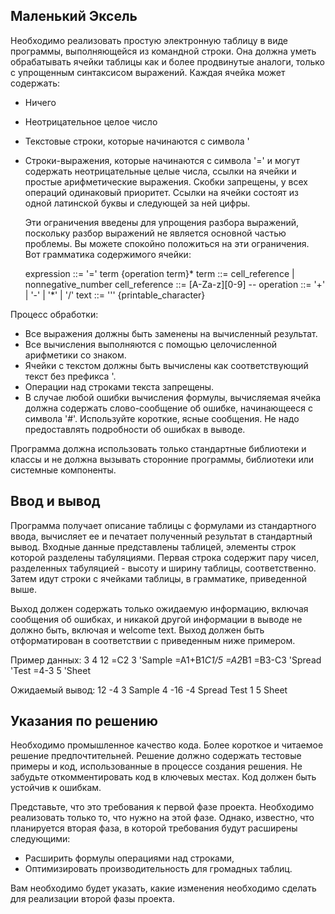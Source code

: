 Маленький Эксель
----------------

Необходимо реализовать простую электронную таблицу в виде программы, выполняющейся
из командной строки. Она должна уметь обрабатывать ячейки таблицы как и более
продвинутые аналоги, только с упрощенным синтаксисом выражений. Каждая ячейка
может содержать:
 - Ничего
 - Неотрицательное целое число
 - Текстовые строки, которые начинаются с символа '
 - Строки-выражения, которые начинаются с символа '=' и могут содержать
   неотрицательные целые числа, ссылки на ячейки и простые арифметические
   выражения. Скобки запрещены, у всех операций одинаковый приоритет.
   Ссылки на ячейки состоят из одной латинской буквы и следующей за ней
   цифры.

   Эти ограничения введены для упрощения разбора выражений, поскольку разбор
   выражений не является основной частью проблемы. Вы можете спокойно
   положиться на эти ограничения. Вот грамматика содержимого ячейки:

      expression ::= '=' term {operation term}*
      term ::= cell_reference | nonnegative_number
      cell_reference ::= [A-Za-z][0-9] --
      operation ::= '+' | '-' | '*' | '/'
      text ::= '\'' {printable_character}

Процесс обработки:
 - Все выражения должны быть заменены на вычисленный результат.
 - Все вычисления выполняются с помощью целочисленной арифметики со знаком.
 - Ячейки с текстом должны быть вычислены как соответствующий текст без
   префикса '.
 - Операции над строками текста запрещены.
 - В случае любой ошибки вычисления формулы, вычисляемая ячейка должна содержать
   слово-сообщение об ошибке, начинающееся с символа '#'. Используйте короткие,
   ясные сообщения. Не надо предоставлять подробности об ошибках в выводе.

Программа должна использовать только стандартные библиотеки и классы и не должна
вызывать сторонние программы, библиотеки или системные компоненты.


Ввод и вывод
------------

Программа получает описание таблицы с формулами из стандартного ввода,
вычисляет ее и печатает полученный результат в стандартный вывод. Входные
данные представлены таблицей, элементы строк которой разделены табуляциями.
Первая строка содержит пару чисел, разделенных табуляцией - высоту и
ширину таблицы, соответственно. Затем идут строки с ячейками таблицы,
в грамматике, приведенной выше.


Выход должен содержать только ожидаемую информацию, включая сообщения об
ошибках, и никакой другой информации в выводе не должно быть, включая и
welcome text. Выход должен быть отформатирован в соответствии с приведенным
ниже примером.

Пример данных:
3            4
12          =C2       3       'Sample
=A1+B1*C1/5 =A2*B1    =B3-C3  'Spread
'Test       =4-3      5       'Sheet

Ожидаемый вывод:
12      -4      3       Sample
4       -16     -4      Spread
Test    1       5       Sheet


Указания по решению
-------------------
Необходимо промышленное качество кода. Более короткое и читаемое решение
предпочтительней. Решение должно содержать тестовые примеры и код, использованные
в процессе создания решения. Не забудьте откомментировать код в ключевых
местах. Код должен быть устойчив к ошибкам.

Представьте, что это требования к первой фазе проекта. Необходимо реализовать
только то, что нужно на этой фазе. Однако, известно, что планируется вторая
фаза, в которой требования будут расширены следующими:
 - Расширить формулы операциями над строками,
 - Оптимизировать производительность для громадных таблиц.

Вам необходимо будет указать, какие изменения необходимо сделать для
реализации второй фазы проекта.
